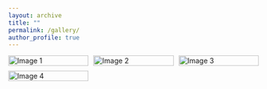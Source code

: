 ```yaml
---
layout: archive
title: ""
permalink: /gallery/
author_profile: true
---
```



<div style="display: grid; grid-template-columns: repeat(3, 1fr); grid-gap: 10px;">
  <div><img src="https://bkalhor.info/images/2651.jpg" alt="Image 1" style="width: 100%;" /></div>
  <div><img src="https://bkalhor.info/images/2659.jpg" alt="Image 2" style="width: 100%;" /></div>
  <div><img src="https://bkalhor.info/images/5787.jpg" alt="Image 3" style="width: 100%;" /></div>
  <div><img src="https://bkalhor.info/images/5820.jpg" alt="Image 4" style="width: 100%;" /></div>


</div>